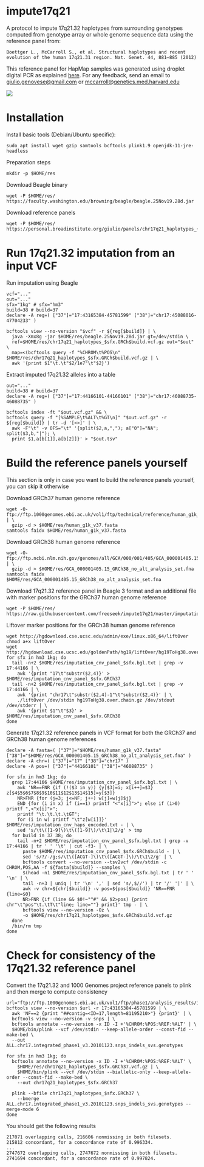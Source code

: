 impute17q21
===========

A protocol to impute 17q21.32 haplotypes from surrounding genotypes computed from genotype array or whole genome sequence data using the reference panel from:

```
Boettger L., McCarroll S., et al. Structural haplotypes and recent
evolution of the human 17q21.31 region. Nat. Genet. 44, 881–885 (2012)
```
This reference panel for HapMap samples was generated using droplet digital PCR as explained <a href="http://mccarrolllab.org/wp-content/uploads/2015/02/Boettger_NatGenet_2012.pdf">here</a>. For any feedback, send an email to giulio.genovese@gmail.com or mccarroll@genetics.med.harvard.edu

![](http://mccarrolllab.org/wp-content/uploads/2014/12/research-2.jpg)

Installation
============

Install basic tools (Debian/Ubuntu specific):

```
sudo apt install wget gzip samtools bcftools plink1.9 openjdk-11-jre-headless
```

Preparation steps
```
mkdir -p $HOME/res
```

Download Beagle binary
```
wget -P $HOME/res/ https://faculty.washington.edu/browning/beagle/beagle.25Nov19.28d.jar
```

Download reference panels
```
wget -P $HOME/res/ https://personal.broadinstitute.org/giulio/panels/chr17q21_haplotypes_{hm3,1kg}.GRCh3{7,8}.vcf.gz
```

Run 17q21.32 imputation from an input VCF
=========================================

Run imputation using Beagle
```
vcf="..."
out="..."
sfx="1kg" # sfx="hm3"
build=38 # build=37
declare -A reg=( ["37"]="17:43165384-45781599" ["38"]="chr17:45088016-47704233" )

bcftools view --no-version "$vcf" -r ${reg[$build]} | \
  java -Xmx8g -jar $HOME/res/beagle.25Nov19.28d.jar gt=/dev/stdin \
  ref=$HOME/res/chr17q21_haplotypes_$sfx.GRCh$build.vcf.gz out="$out" \
  map=<(bcftools query -f "%CHROM\t%POS\n" $HOME/res/chr17q21_haplotypes_$sfx.GRCh$build.vcf.gz | \
  awk '{print $1"\t.\t"$2/1e7"\t"$2}')
```

Extract imputed 17q21.32 alleles into a table
```
out="..."
build=38 # build=37
declare -A reg=( ["37"]="17:44166101-44166101" ["38"]="chr17:46088735-46088735" )

bcftools index -ft "$out.vcf.gz" && \
bcftools query -f "[%SAMPLE\t%ALT\t%GT\n]" "$out.vcf.gz" -r ${reg[$build]} | tr -d '[<>]' | \
  awk -F"\t" -v OFS="\t" '{split($2,a,","); a["0"]="NA"; split($3,b,"|"); \
  print $1,a[b[1]],a[b[2]]}' > "$out.tsv"
```

Build the reference panels yourself
===================================

This section is only in case you want to build the reference panels yourself, you can skip it otherwise

Download GRCh37 human genome reference
```
wget -O- ftp://ftp.1000genomes.ebi.ac.uk/vol1/ftp/technical/reference/human_g1k_v37.fasta.gz | \
  gzip -d > $HOME/res/human_g1k_v37.fasta
samtools faidx $HOME/res/human_g1k_v37.fasta
```

Download GRCh38 human genome reference
```
wget -O- ftp://ftp.ncbi.nlm.nih.gov/genomes/all/GCA/000/001/405/GCA_000001405.15_GRCh38/seqs_for_alignment_pipelines.ucsc_ids/GCA_000001405.15_GRCh38_no_alt_analysis_set.fna.gz | \
  gzip -d > $HOME/res/GCA_000001405.15_GRCh38_no_alt_analysis_set.fna
samtools faidx $HOME/res/GCA_000001405.15_GRCh38_no_alt_analysis_set.fna
```

Download 17q21.32 reference panel in Beagle 3 format and an additional file with marker positions for the GRCh37 human genome reference
```
wget -P $HOME/res/ https://raw.githubusercontent.com/freeseek/impute17q21/master/imputation_cnv_{panel_{hm3,1kg}.bgl,haps_encoded}.txt
```

Liftover marker positions for the GRCh38 human genome reference
```
wget http://hgdownload.cse.ucsc.edu/admin/exe/linux.x86_64/liftOver
chmod a+x liftOver
wget http://hgdownload.cse.ucsc.edu/goldenPath/hg19/liftOver/hg19ToHg38.over.chain.gz
for sfx in hm3 1kg; do
  tail -n+2 $HOME/res/imputation_cnv_panel_$sfx.bgl.txt | grep -v 17:44166 | \
    awk '{print "17\t"substr($2,4)}' > $HOME/res/imputation_cnv_panel_$sfx.GRCh37
  tail -n+2 $HOME/res/imputation_cnv_panel_$sfx.bgl.txt | grep -v 17:44166 | \
    awk '{print "chr17\t"substr($2,4)-1"\t"substr($2,4)}' | \
    ./liftOver /dev/stdin hg19ToHg38.over.chain.gz /dev/stdout /dev/stderr | \
    awk '{print $1"\t"$3}' > $HOME/res/imputation_cnv_panel_$sfx.GRCh38
done
```

Generate 17q21.32 reference panels in VCF format for both the GRCh37 and GRCh38 human genome references
```
declare -A fasta=( ["37"]="$HOME/res/human_g1k_v37.fasta" ["38"]="$HOME/res/GCA_000001405.15_GRCh38_no_alt_analysis_set.fna" )
declare -A chr=( ["37"]="17" ["38"]="chr17" )
declare -A pos=( ["37"]="44166101" ["38"]="46088735" )

for sfx in hm3 1kg; do
  grep 17:44166 $HOME/res/imputation_cnv_panel_$sfx.bgl.txt | \
    awk 'NR==FNR {if (!($3 in y)) {y[$3]=i; x[i++]=$3} z[$4$5$6$7$8$9$10$11$12$13$14$15]=y[$3]}
    NR>FNR {for (j=3; j<=NF; j++) w[j]=w[j]$j}
    END {for (i in x) if (i==1) printf "<"x[i]">"; else if (i>0) printf ",<"x[i]">";
    printf "\t.\t.\t.\tGT";
    for (i in w) printf "\t"z[w[i]]}' $HOME/res/imputation_cnv_haps_encoded.txt - | \
    sed 's/\t\([1-9]\)\t\([1-9]\)/\t\1|\2/g' > tmp
  for build in 37 38; do
    tail -n+2 $HOME/res/imputation_cnv_panel_$sfx.bgl.txt | grep -v 17:44166 | tr ' ' '\t' | cut -f3- | \
      paste $HOME/res/imputation_cnv_panel_$sfx.GRCh$build - | \
      sed 's/?/-/g;s/\t\([ACGT-]\)\t\([ACGT-]\)/\t\1\2/g' | \
      bcftools convert --no-version --tsv2vcf /dev/stdin -c CHROM,POS,AA -f ${fasta[$build]} --samples \
      $(head -n1 $HOME/res/imputation_cnv_panel_$sfx.bgl.txt | tr ' ' '\n' | \
      tail -n+3 | uniq | tr '\n' ',' | sed 's/,$//') | tr '/' '|' | \
      awk -v chr=${chr[$build]} -v pos=${pos[$build]} 'NR==FNR {line=$0}
      NR>FNR {if (line && $0!~"^#" && $2>pos) {print chr"\t"pos"\t.\tT\t"line; line=""} print}' tmp - | \
      bcftools view --no-version -Oz \
      -o $HOME/res/chr17q21_haplotypes_$sfx.GRCh$build.vcf.gz
  done
  /bin/rm tmp
done
```

Check for consistency of the 17q21.32 reference panel
=====================================================

Convert the 17q21.32 and 1000 Genomes project reference panels to plink and then merge to compute consistency
```
url="ftp://ftp.1000genomes.ebi.ac.uk/vol1/ftp/phase1/analysis_results/integrated_call_sets/ALL.chr17.integrated_phase1_v3.20101123.snps_indels_svs.genotypes.vcf.gz"
bcftools view --no-version $url -r 17:43165384-45781599 | \
  awk 'NF==2 {print "##contig=<ID=17,length=81195210>"} {print}' | \
  bcftools view --no-version -v snps | \
  bcftools annotate --no-version -x ID -I +'%CHROM:%POS:%REF:%ALT' | \
  $HOME/bin/plink --vcf /dev/stdin --keep-allele-order --const-fid --make-bed \
  --out ALL.chr17.integrated_phase1_v3.20101123.snps_indels_svs.genotypes

for sfx in hm3 1kg; do
  bcftools annotate --no-version -x ID -I +'%CHROM:%POS:%REF:%ALT' \
    $HOME/res/chr17q21_haplotypes_$sfx.GRCh37.vcf.gz | \
    $HOME/bin/plink --vcf /dev/stdin --biallelic-only --keep-allele-order --const-fid --make-bed \
    --out chr17q21_haplotypes_$sfx.GRCh37

  plink --bfile chr17q21_haplotypes_$sfx.GRCh37 \
    --bmerge ALL.chr17.integrated_phase1_v3.20101123.snps_indels_svs.genotypes --merge-mode 6
done
```

You should get the following results
```
217071 overlapping calls, 216606 nonmissing in both filesets.
215812 concordant, for a concordance rate of 0.996334.
...
2747672 overlapping calls, 2747672 nonmissing in both filesets.
2741694 concordant, for a concordance rate of 0.997824.
```
